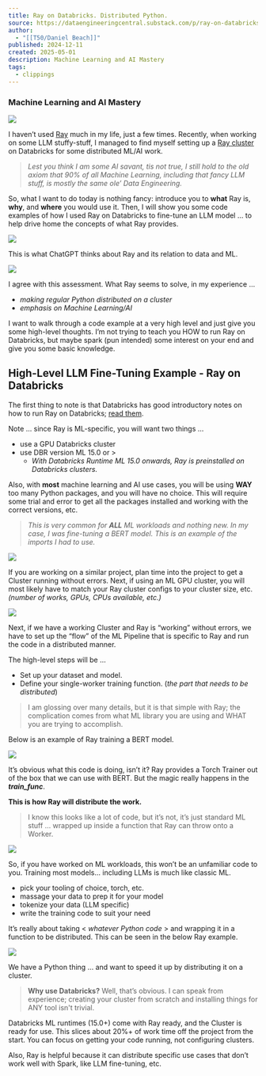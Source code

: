 ```yaml
---
title: Ray on Databricks. Distributed Python.
source: https://dataengineeringcentral.substack.com/p/ray-on-databricks-distributed-python?publication_id=1224799&post_id=162365203&isFreemail=false&r=7br8e&triedRedirect=true
author:
  - "[[T50/Daniel Beach]]"
published: 2024-12-11
created: 2025-05-01
description: Machine Learning and AI Mastery
tags:
  - clippings
---
```

### Machine Learning and AI Mastery

![](https://substackcdn.com/image/fetch/w_424)

I haven’t used [Ray](https://docs.ray.io/en/latest/index.html) much in my life, just a few times. Recently, when working on some LLM stuffy-stuff, I managed to find myself setting up a [Ray cluster](https://docs.ray.io/en/latest/index.html) on Databricks for some distributed ML/AI work.

> *Lest you think I am some AI savant, tis not true, I still hold to the old axiom that 90% of all Machine Learning, including that fancy LLM stuff, is mostly the same ole’ Data Engineering.*

So, what I want to do today is nothing fancy: introduce you to **what** Ray is, **why**, and **where** you would use it. Then, I will show you some code examples of how I used Ray on Databricks to fine-tune an LLM model … to help drive home the concepts of what Ray provides.

![](https://substackcdn.com/image/fetch/w_424)

This is what ChatGPT thinks about Ray and its relation to data and ML.

![](https://substackcdn.com/image/fetch/w_424)

I agree with this assessment. What Ray seems to solve, in my experience …

- *making regular Python distributed on a cluster*
- *emphasis on Machine Learning/AI*

I want to walk through a code example at a very high level and just give you some high-level thoughts. I’m not trying to teach you HOW to run Ray on Databricks, but maybe spark (pun intended) some interest on your end and give you some basic knowledge.

## High-Level LLM Fine-Tuning Example - Ray on Databricks

The first thing to note is that Databricks has good introductory notes on how to run Ray on Databricks; [read them](https://docs.databricks.com/aws/en/machine-learning/ray/).

Note … since Ray is ML-specific, you will want two things …

- use a GPU Databricks cluster
- use DBR version ML 15.0 or >
	- *With Databricks Runtime ML 15.0 onwards, Ray is preinstalled on Databricks clusters.*

Also, with **most** machine learning and AI use cases, you will be using **WAY** too many Python packages, and you will have no choice. This will require some trial and error to get all the packages installed and working with the correct versions, etc.

> *This is very common for **ALL** ML workloads and nothing new. In my case, I was fine-tuning a BERT model. This is an example of the imports I had to use.*

![](https://dataengineeringcentral.substack.com/p/%7B%22src%22:%22https://substack-post-media.s3.amazonaws.com/public/images/8477b749-902d-4440-b3a3-6734671da7b7_1936x1004.png%22,%22srcNoWatermark%22:null,%22fullscreen%22:null,%22imageSize%22:null,%22height%22:755,%22width%22:1456,%22resizeWidth%22:null,%22bytes%22:282599,%22alt%22:null,%22title%22:null,%22type%22:%22image/png%22,%22href%22:null,%22belowTheFold%22:true,%22topImage%22:false,%22internalRedirect%22:%22https://dataengineeringcentral.substack.com/i/162365203?img=https%3A%2F%2Fsubstack-post-media.s3.amazonaws.com%2Fpublic%2Fimages%2F8477b749-902d-4440-b3a3-6734671da7b7_1936x1004.png%22,%22isProcessing%22:false,%22align%22:null})

If you are working on a similar project, plan time into the project to get a Cluster running without errors. Next, if using an ML GPU cluster, you will most likely have to match your Ray cluster configs to your cluster size, etc. *(number of works, GPUs, CPUs available, etc.)*

![](https://dataengineeringcentral.substack.com/p/%7B%22src%22:%22https://substack-post-media.s3.amazonaws.com/public/images/492f7aad-c65f-4e89-a2a8-16607f6fee48_1818x1228.png%22,%22srcNoWatermark%22:null,%22fullscreen%22:null,%22imageSize%22:null,%22height%22:983,%22width%22:1456,%22resizeWidth%22:null,%22bytes%22:311548,%22alt%22:null,%22title%22:null,%22type%22:%22image/png%22,%22href%22:null,%22belowTheFold%22:true,%22topImage%22:false,%22internalRedirect%22:%22https://dataengineeringcentral.substack.com/i/162365203?img=https%3A%2F%2Fsubstack-post-media.s3.amazonaws.com%2Fpublic%2Fimages%2F492f7aad-c65f-4e89-a2a8-16607f6fee48_1818x1228.png%22,%22isProcessing%22:false,%22align%22:null})

Next, if we have a working Cluster and Ray is “working” without errors, we have to set up the “flow” of the ML Pipeline that is specific to Ray and run the code in a distributed manner.

The high-level steps will be …

- Set up your dataset and model.
- Define your single-worker training function. (*the part that needs to be distributed*)

> I am glossing over many details, but it is that simple with Ray; the complication comes from what ML library you are using and WHAT you are trying to accomplish.

Below is an example of Ray training a BERT model.

![](https://dataengineeringcentral.substack.com/p/%7B%22src%22:%22https://substack-post-media.s3.amazonaws.com/public/images/f83d70a8-5cf2-42d0-a115-aaeb85e9e7f2_1800x1638.png%22,%22srcNoWatermark%22:null,%22fullscreen%22:null,%22imageSize%22:null,%22height%22:1325,%22width%22:1456,%22resizeWidth%22:null,%22bytes%22:399006,%22alt%22:null,%22title%22:null,%22type%22:%22image/png%22,%22href%22:null,%22belowTheFold%22:true,%22topImage%22:false,%22internalRedirect%22:%22https://dataengineeringcentral.substack.com/i/162365203?img=https%3A%2F%2Fsubstack-post-media.s3.amazonaws.com%2Fpublic%2Fimages%2Ff83d70a8-5cf2-42d0-a115-aaeb85e9e7f2_1800x1638.png%22,%22isProcessing%22:false,%22align%22:null})

It’s obvious what this code is doing, isn’t it? Ray provides a Torch Trainer out of the box that we can use with BERT. But the magic really happens in the ***train\_func***.

**This is how Ray will distribute the work.**

> I know this looks like a lot of code, but it’s not, it’s just standard ML stuff … wrapped up inside a function that Ray can throw onto a Worker.

![](https://dataengineeringcentral.substack.com/p/%7B%22src%22:%22https://substack-post-media.s3.amazonaws.com/public/images/f8cd4572-1a25-4a62-9c98-bfb5fe1fcf4c_2000x3426.png%22,%22srcNoWatermark%22:null,%22fullscreen%22:null,%22imageSize%22:null,%22height%22:2494,%22width%22:1456,%22resizeWidth%22:null,%22bytes%22:955583,%22alt%22:null,%22title%22:null,%22type%22:%22image/png%22,%22href%22:null,%22belowTheFold%22:true,%22topImage%22:false,%22internalRedirect%22:%22https://dataengineeringcentral.substack.com/i/162365203?img=https%3A%2F%2Fsubstack-post-media.s3.amazonaws.com%2Fpublic%2Fimages%2Ff8cd4572-1a25-4a62-9c98-bfb5fe1fcf4c_2000x3426.png%22,%22isProcessing%22:false,%22align%22:null})

So, if you have worked on ML workloads, this won’t be an unfamiliar code to you. Training most models... including LLMs is much like classic ML.

- pick your tooling of choice, torch, etc.
- massage your data to prep it for your model
- tokenize your data (LLM specific)
- write the training code to suit your need

It’s really about taking < *whatever Python code* \> and wrapping it in a function to be distributed. This can be seen in the below Ray example.

![](https://dataengineeringcentral.substack.com/p/%7B%22src%22:%22https://substack-post-media.s3.amazonaws.com/public/images/10b9bd85-b129-405d-8488-7adadc567871_1600x708.png%22,%22srcNoWatermark%22:null,%22fullscreen%22:null,%22imageSize%22:null,%22height%22:644,%22width%22:1456,%22resizeWidth%22:null,%22bytes%22:142534,%22alt%22:null,%22title%22:null,%22type%22:%22image/png%22,%22href%22:null,%22belowTheFold%22:true,%22topImage%22:false,%22internalRedirect%22:%22https://dataengineeringcentral.substack.com/i/162365203?img=https%3A%2F%2Fsubstack-post-media.s3.amazonaws.com%2Fpublic%2Fimages%2F10b9bd85-b129-405d-8488-7adadc567871_1600x708.png%22,%22isProcessing%22:false,%22align%22:null})

We have a Python thing … and want to speed it up by distributing it on a cluster.

> **Why use Databricks?** Well, that’s obvious. I can speak from experience; creating your cluster from scratch and installing things for ANY tool isn't trivial.

Databricks ML runtimes (15.0+) come with Ray ready, and the Cluster is ready for use. This slices about 20%+ of work time off the project from the start. You can focus on getting your code running, not configuring clusters.

Also, Ray is helpful because it can distribute specific use cases that don’t work well with Spark, like LLM fine-tuning, etc.